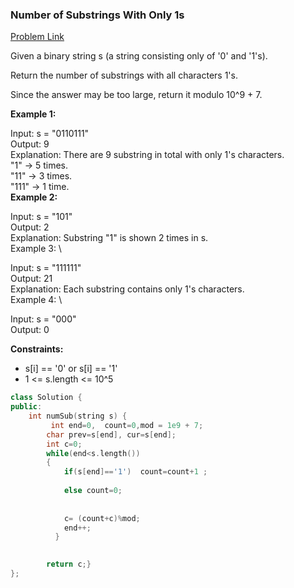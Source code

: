 ### __Number of Substrings With Only 1s__
[Problem Link](https://leetcode.com/problems/number-of-substrings-with-only-1s/)


Given a binary string s (a string consisting only of '0' and '1's).

Return the number of substrings with all characters 1's.

Since the answer may be too large, return it modulo 10^9 + 7.

 

__Example 1:__

Input: s = "0110111" \
Output: 9 \
Explanation: There are 9 substring in total with only 1's characters. \
"1" -> 5 times. \
"11" -> 3 times. \
"111" -> 1 time. \
__Example 2:__

Input: s = "101" \
Output: 2 \
Explanation: Substring "1" is shown 2 times in s. \
Example 3: \

Input: s = "111111" \
Output: 21 \
Explanation: Each substring contains only 1's characters. \
Example 4: \

Input: s = "000" \
Output: 0
 

__Constraints:__

- s[i] == '0' or s[i] == '1'
- 1 <= s.length <= 10^5

```cpp
class Solution {
public:
    int numSub(string s) {
         int end=0,  count=0,mod = 1e9 + 7;
        char prev=s[end], cur=s[end];
        int c=0;
        while(end<s.length())
        {
            if(s[end]=='1')  count=count+1 ;
            
            else count=0;
                
            
            c= (count+c)%mod;
            end++;
          } 

        
        return c;}
};

```

